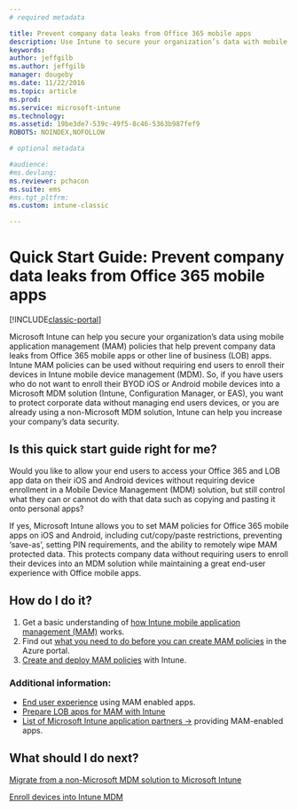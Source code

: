```yaml
---
# required metadata

title: Prevent company data leaks from Office 365 mobile apps  
description: Use Intune to secure your organization’s data with mobile app management (MAM) policies that help prevent company data leaks from Office 365 mobile apps or other line of business (LOB) apps.
keywords:
author: jeffgilb
ms.author: jeffgilb
manager: dougeby
ms.date: 11/22/2016
ms.topic: article
ms.prod:
ms.service: microsoft-intune
ms.technology:
ms.assetid: 19be3de7-539c-49f5-8c46-5363b987fef9
ROBOTS: NOINDEX,NOFOLLOW

# optional metadata

#audience:
#ms.devlang:
ms.reviewer: pchacon
ms.suite: ems
#ms.tgt_pltfrm:
ms.custom: intune-classic

---
```


# Quick Start Guide: Prevent company data leaks from Office 365 mobile apps

[!INCLUDE[classic-portal](../includes/classic-portal.md)]

Microsoft Intune can help you secure your organization’s data using mobile application management (MAM) policies that help prevent company data leaks from Office 365 mobile apps or other line of business (LOB) apps. Intune MAM policies can be used without requiring end users to enroll their devices in Intune mobile device management (MDM). So, if you have users who do not want to enroll their BYOD iOS or Android mobile devices into a Microsoft MDM solution (Intune, Configuration Manager, or EAS), you want to protect corporate data without managing end users devices, or you are already using a non-Microsoft MDM solution, Intune can help you increase your company’s data security.   

## Is this quick start guide right for me?
Would you like to allow your end users to access your Office 365 and LOB app data on their iOS and Android devices without requiring device enrollment in a Mobile Device Management (MDM) solution, but still control what they can or cannot do with that data such as copying and pasting it onto personal apps?

If yes, Microsoft Intune allows you to set MAM policies for Office 365 mobile apps on iOS and Android, including cut/copy/paste restrictions, preventing ‘save-as’, setting PIN requirements, and the ability to remotely wipe MAM protected data.  This protects company data without requiring users to enroll their devices into an MDM solution while maintaining a great end-user experience with Office mobile apps.

## How do I do it?
1.	Get a basic understanding of [how Intune mobile application management (MAM)](/intune-classic/deploy-use/protect-app-data-using-mobile-app-management-policies-with-microsoft-intune) works.
2.	Find out [what you need to do before you can create MAM policies](/intune-classic/deploy-use/get-ready-to-configure-mobile-app-management-policies-with-microsoft-intune) in the Azure portal.
3.	[Create and deploy MAM policies](/intune-classic/deploy-use/get-ready-to-configure-mobile-app-management-policies-with-microsoft-intune) with Intune.

### Additional information:
- [End user experience](/intune-classic/deploy-use/end-user-experience-for-mam-enabled-apps-with-microsoft-intune) using MAM enabled apps.
- [Prepare LOB apps for MAM with Intune](/intune/apps-prepare-mobile-application-management)
- <a href="https://www.microsoft.com/cloud-platform/microsoft-intune-partners" target="_blank"> List of Microsoft Intune application partners &rarr;</a> providing MAM-enabled apps.

## What should I do next?
[Migrate from a non-Microsoft MDM solution to Microsoft Intune](/intune-classic/deploy-use/migrate-to-intune)

[Enroll devices into Intune MDM](/intune-classic/deploy-use/enroll-devices-in-microsoft-intune)
